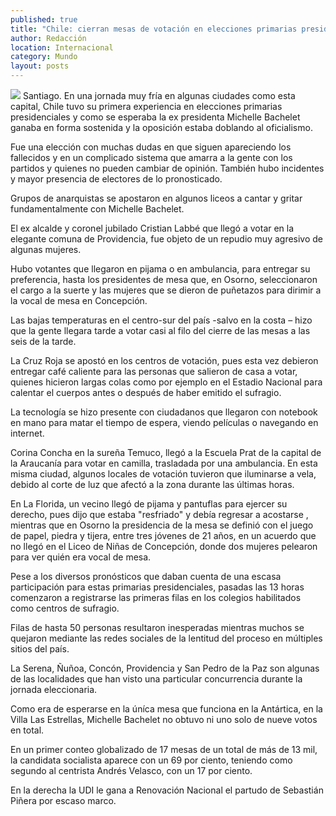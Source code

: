 ```yaml
---
published: true
title: "Chile: cierran mesas de votación en elecciones primarias presidenciales"
author: Redacción
location: Internacional
category: Mundo
layout: posts
---
```


![](http://i.imgur.com/2AGB0phm.jpg)
Santiago. En una jornada muy fría en algunas ciudades como esta capital, Chile tuvo su primera experiencia en elecciones primarias presidenciales y como se esperaba la ex presidenta Michelle Bachelet ganaba en forma sostenida y la oposición estaba doblando al oficialismo.

Fue una elección con muchas dudas en que siguen apareciendo los fallecidos y en un complicado sistema que amarra a la gente con los partidos y quienes no pueden cambiar de opinión.
También hubo incidentes y mayor presencia de electores de lo pronosticado.

Grupos de anarquistas se apostaron en algunos liceos a cantar y gritar fundamentalmente con Michelle Bachelet.

El ex alcalde y coronel jubilado Cristian Labbé que llegó a votar en la elegante comuna de Providencia, fue objeto de un repudio muy agresivo de algunas mujeres.

Hubo votantes que llegaron en pijama o en ambulancia, para entregar su preferencia, hasta los presidentes de mesa que, en Osorno, seleccionaron el cargo a la suerte y las mujeres que se dieron de puñetazos para dirimir a la vocal de mesa en Concepción.

Las bajas temperaturas en el centro-sur del país -salvo en la costa – hizo que la gente llegara tarde a votar casi al filo del cierre de las mesas a las seis de la tarde.

La Cruz Roja se apostó en los centros de votación, pues esta vez debieron entregar café caliente para las personas que salieron de casa a votar, quienes hicieron largas colas como por ejemplo en el Estadio Nacional para calentar el cuerpos antes o después de haber emitido el sufragio.

La tecnología se hizo presente con ciudadanos que llegaron con notebook en mano para matar el tiempo de espera, viendo películas o navegando en internet.

Corina Concha en la sureña Temuco, llegó a la Escuela Prat de la capital de la Araucanía para votar en camilla, trasladada por una ambulancia. En esta misma ciudad, algunos locales de votación tuvieron que iluminarse a vela, debido al corte de luz que afectó a la zona durante las últimas horas.

En La Florida, un vecino llegó de pijama y pantuflas para ejercer su derecho, pues dijo que estaba "resfriado" y debía regresar a acostarse , mientras que en Osorno la presidencia de la mesa se definió con el juego de papel, piedra y tijera, entre tres jóvenes de 21 años, en un acuerdo que no llegó en el Liceo de Niñas de Concepción, donde dos mujeres pelearon para ver quién era vocal de mesa.

Pese a los diversos pronósticos que daban cuenta de una escasa participación para estas primarias presidenciales, pasadas las 13 horas comenzaron a registrarse las primeras filas en los colegios habilitados como centros de sufragio.

Filas de hasta 50 personas resultaron inesperadas mientras muchos se quejaron mediante las redes sociales de la lentitud del proceso en múltiples sitios del país.

La Serena, Ñuñoa, Concón, Providencia y San Pedro de la Paz son algunas de las localidades que han visto una particular concurrencia durante la jornada eleccionaria.

Como era de esperarse en la úníca mesa que funciona en la Antártica, en la Villa Las Estrellas, Michelle Bachelet no obtuvo ni uno solo de nueve votos en total.

En un primer conteo globalizado de 17 mesas de un total de más de 13 mil, la candidata socialista aparece con un 69 por ciento, teniendo como segundo al centrista Andrés Velasco, con un 17 por ciento.

En la derecha la UDI le gana a Renovación Nacional el partudo de Sebastián Piñera por escaso marco.
